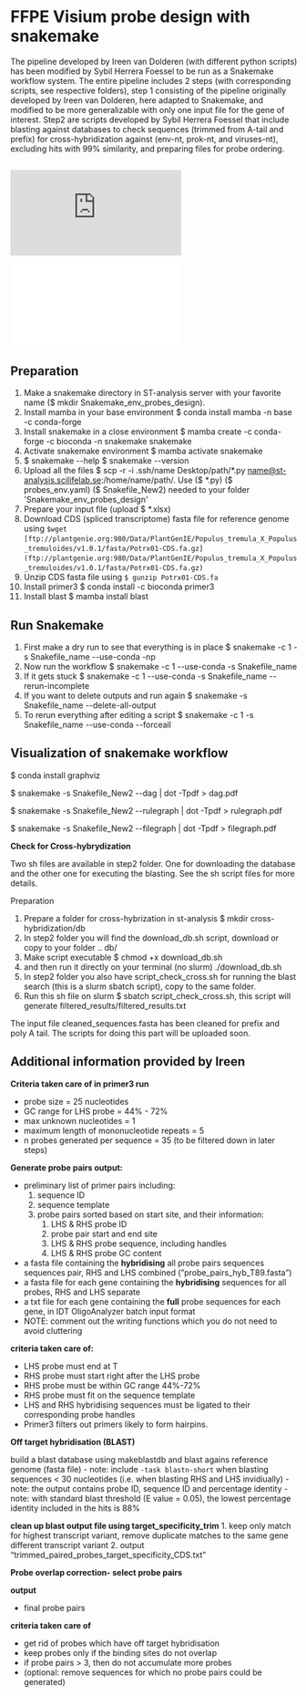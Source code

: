 # FFPE Visium probe design with snakemake
The pipeline developed by Ireen van Dolderen (with different python scripts) has been modified by Sybil Herrera Foessel to be run as a Snakemake workflow system. The entire pipeline includes 2 steps (with corresponding scripts, see respective folders), step 1 consisting of the pipeline originally developed by Ireen van Dolderen, here adapted to Snakemake, and modified to be more generalizable with only one input file for the gene of interest. Step2 are scripts developed by Sybil Herrera Foessel that include blasting against databases to check sequences (trimmed from A-tail and prefix) for cross-hybridization against (env-nt, prok-nt, and viruses-nt), excluding hits with 99% similarity, and preparing files for probe ordering.             

![Rule Graph](https://github.com/SybilHerreraFoessel/FFPE-Visium-probe-design-Snakemake/blob/main/Step1/rulegraph_part1.pdf)
![Rule Graph part 2](Step2/rulegraph_part2.pdf)
---

## Preparation

1. Make a snakemake directory in ST-analysis server with your favorite name ($ mkdir Snakemake_env_probes_design).
2. Install mamba in your base environment $ conda install mamba -n base -c conda-forge
3. Install snakemake in a close environment $ mamba create -c conda-forge -c bioconda -n snakemake snakemake
4. Activate snakemake environment $ mamba activate snakemake
5. $ snakemake --help $ snakemake --version
6. Upload all the files $ scp -r -i .ssh/name Desktop/path/*.py name@st-analysis.scilifelab.se:/home/name/path/. Use ($ *.py) ($ probes_env.yaml) ($ Snakefile_New2) needed to your folder 'Snakemake_env_probes_design'
7. Prepare your input file (upload $ *.xlsx)
8. Download CDS (spliced transcriptome) fasta file for reference genome using `$wget [ftp://plantgenie.org:980/Data/PlantGenIE/Populus_tremula_X_Populus_tremuloides/v1.0.1/fasta/Potrx01-CDS.fa.gz](ftp://plantgenie.org:980/Data/PlantGenIE/Populus_tremula_X_Populus_tremuloides/v1.0.1/fasta/Potrx01-CDS.fa.gz)`
9. Unzip CDS fasta file using `$ gunzip Potrx01-CDS.fa`
10. Install primer3 $ conda install -c bioconda primer3
11. Install blast $ mamba install blast

## Run Snakemake
1. First make a dry run to see that everything is in place $ snakemake -c 1 -s Snakefile_name --use-conda -np
2. Now run the workflow $ snakemake -c 1 --use-conda -s Snakefile_name
3. If it gets stuck $ snakemake -c 1 --use-conda -s Snakefile_name --rerun-incomplete
4. If you want to delete outputs and run again $ snakemake -s Snakefile_name --delete-all-output
5. To rerun everything after editing a script $ snakemake -c 1 -s Snakefile_name --use-conda --forceall


## Visualization of snakemake workflow
$ conda install graphviz

$ snakemake -s Snakefile_New2 --dag | dot -Tpdf > dag.pdf

$ snakemake -s Snakefile_New2 --rulegraph | dot -Tpdf > rulegraph.pdf

$ snakemake -s Snakefile_New2 --filegraph | dot -Tpdf > filegraph.pdf


**Check for Cross-hybrydization**

Two sh files are available in step2 folder. One for downloading the database and the other one for executing the blasting. See the sh script files for more details. 

Preparation
1. Prepare a folder for cross-hybrization in st-analysis $ mkdir cross-hybridization/db
2. In step2 folder you will find the download_db.sh script, download or copy to your folder .. db/
3. Make script executable $ chmod +x download_db.sh
4. and then run it directly on your terminal (no slurm) 
./download_db.sh 
5. In step2 folder you also have script_check_cross.sh for running the blast search (this is a slurm sbatch script), copy to the same folder.
6. Run this sh file on slurm $ sbatch script_check_cross.sh, this script will generate filtered_results/filtered_results.txt

The input file cleaned_sequences.fasta has been cleaned for prefix and poly A tail. The scripts for doing this part will be uploaded soon.  


## Additional information provided by Ireen

**Criteria taken care of in primer3 run** 

- probe size = 25 nucleotides
- GC range for LHS probe = 44% - 72%
- max unknown nucleotides = 1
- maximum length of mononucleotide repeats = 5
- n probes generated per sequence = 35 (to be filtered down in later steps)


**Generate probe pairs output:** 

- preliminary list of primer pairs including:
    1. sequence ID 
    2. sequence template 
    3. probe pairs sorted based on start site, and their information: 
        1. LHS & RHS probe ID
        2. probe pair start and end site 
        3. LHS & RHS probe sequence, including handles 
        4. LHS & RHS probe GC content 
- a fasta file containing the ************************hybridising************************ all probe pairs sequences sequences pair, RHS and LHS combined (”probe_pairs_hyb_T89.fasta”)
- a fasta file for each gene containing the ************************hybridising************************ sequences for all probes, RHS and LHS separate
- a txt file for each gene containing the **********full********** probe sequences for each gene, in IDT OligoAnalyzer batch input format
- NOTE: comment out the writing functions which you do not need to avoid cluttering

**criteria taken care of:**

- LHS probe must end at T
- RHS probe must start right after the LHS probe
- RHS probe must be within GC range 44%-72%
- RHS probe must fit on the sequence template
- LHS and RHS hybridising sequences must be ligated to their corresponding probe handles
- Primer3 filters out primers likely to form hairpins.

**Off target hybridisation (BLAST)**

build a blast database using makeblastdb and blast agains reference genome (fasta file)
    - note: include `-task blastn-short` when blasting sequences < 30 nucleotides (i.e. when blasting RHS and LHS invidiually)
    - note: the output contains probe ID, sequence ID and percentage identity
    - note: with standard blast threshold (E value = 0.05), the lowest percentage identity included in the hits is 88%

**clean up blast output file using target_specificity_trim**
    1. keep only match for highest transcript variant, remove duplicate matches to the same gene different transcript variant 
    2. output “trimmed_paired_probes_target_specificity_CDS.txt” 

**Probe overlap correction- select probe pairs**

**output** 

- final probe pairs

**criteria taken care of**

- get rid of probes which have off target hybridisation
- keep probes only if the binding sites do not overlap
- if probe pairs > 3, then do not accumulate more probes
- (optional: remove sequences for which no probe pairs could be generated)



